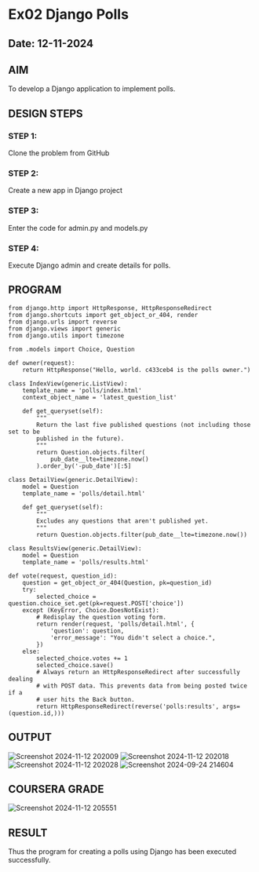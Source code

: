 # Ex02 Django Polls
## Date: 12-11-2024

## AIM
To develop a Django application to implement polls.


## DESIGN STEPS

### STEP 1:
Clone the problem from GitHub

### STEP 2:
Create a new app in Django project

### STEP 3:
Enter the code for admin.py and models.py

### STEP 4:
Execute Django admin and create details for polls.

## PROGRAM
```
from django.http import HttpResponse, HttpResponseRedirect
from django.shortcuts import get_object_or_404, render
from django.urls import reverse
from django.views import generic
from django.utils import timezone

from .models import Choice, Question

def owner(request):
    return HttpResponse("Hello, world. c433ceb4 is the polls owner.")

class IndexView(generic.ListView):
    template_name = 'polls/index.html'
    context_object_name = 'latest_question_list'

    def get_queryset(self):
        """
        Return the last five published questions (not including those set to be
        published in the future).
        """
        return Question.objects.filter(
            pub_date__lte=timezone.now()
        ).order_by('-pub_date')[:5]

class DetailView(generic.DetailView):
    model = Question
    template_name = 'polls/detail.html'

    def get_queryset(self):
        """
        Excludes any questions that aren't published yet.
        """
        return Question.objects.filter(pub_date__lte=timezone.now())

class ResultsView(generic.DetailView):
    model = Question
    template_name = 'polls/results.html'

def vote(request, question_id):
    question = get_object_or_404(Question, pk=question_id)
    try:
        selected_choice = question.choice_set.get(pk=request.POST['choice'])
    except (KeyError, Choice.DoesNotExist):
        # Redisplay the question voting form.
        return render(request, 'polls/detail.html', {
            'question': question,
            'error_message': "You didn't select a choice.",
        })
    else:
        selected_choice.votes += 1
        selected_choice.save()
        # Always return an HttpResponseRedirect after successfully dealing
        # with POST data. This prevents data from being posted twice if a
        # user hits the Back button.
        return HttpResponseRedirect(reverse('polls:results', args=(question.id,)))
```


## OUTPUT
![Screenshot 2024-11-12 202009](https://github.com/user-attachments/assets/78b3e8fb-f5ec-4c0b-a704-f1f476910850)
![Screenshot 2024-11-12 202018](https://github.com/user-attachments/assets/5d84c4bd-ce5b-45f3-b33d-b637887155f4)
![Screenshot 2024-11-12 202028](https://github.com/user-attachments/assets/b4baf84c-747d-4d3f-8e38-630680290fe6)
![Screenshot 2024-09-24 214604](https://github.com/user-attachments/assets/df2df3bb-3404-496c-a7a9-79fd75baf6d1)


## COURSERA GRADE
![Screenshot 2024-11-12 205551](https://github.com/user-attachments/assets/747018a7-2f78-4f4a-88d7-2eeafc196666)

## RESULT
Thus the program for creating a polls using Django has been executed successfully.
